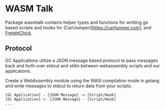# WASM Talk

Package wasmtalk contains helper types and functions for writting go based scripts and hooks for (CartJumper)[https://cartjumper.com], and [FreightChick](https://freightchick.com).

## Protocol

GC Applications utilize a JSON message based protocol to pass messages back and forth over stdout and stdin between webassembly scripts and our applications.

Create a WebAssembly module using the WASI compilation mode in golang and write messages to stdout to return data from your scripts.

```
[GC Application] - {JSON Message} -> [Script/Hook]
[GC Application] <- {JSON Message} - [Script/Hook]
...

```
